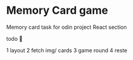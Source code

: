 # Memory Card game

Memory card task for odin project React section 


todo 🐙

1 layout
2 fetch img/ cards
3 game round
4 reste
